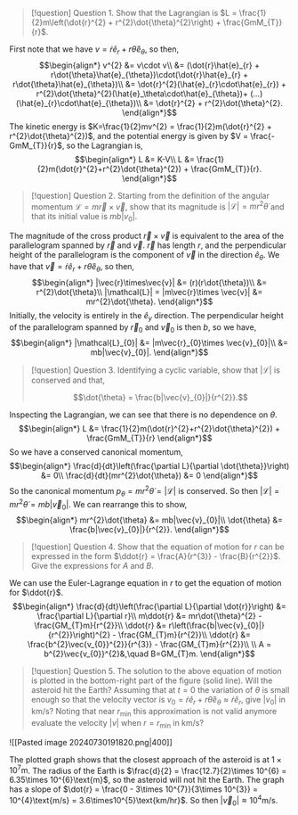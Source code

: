 >[!question] Question 1.
>Show that the Lagrangian is $L = \frac{1}{2}m\left(\dot{r}^{2} + r^{2}\dot{\theta}^{2}\right) + \frac{GmM_{T}}{r}$.

First note that we have $v = \dot{r}\hat{e}_{r} + r\dot{\theta}\hat{e}_{\theta}$, so then,
$$\begin{align*}
v^{2} &= v\cdot v\\
&= (\dot{r}\hat{e}_{r} + r\dot{\theta}\hat{e}_{\theta})\cdot(\dot{r}\hat{e}_{r} + r\dot{\theta}\hat{e}_{\theta})\\
&= \dot{r}^{2}(\hat{e}_{r}\cdot\hat{e}_{r}) + r^{2}\dot{\theta}^{2}(\hat{e}_\theta\cdot\hat{e}_{\theta})+ (...)(\hat{e}_{r}\cdot\hat{e}_{\theta})\\
&= \dot{r}^{2} + r^{2}\dot{\theta}^{2}.
\end{align*}$$
The kinetic energy is $K=\frac{1}{2}mv^{2} = \frac{1}{2}m(\dot{r}^{2} + r^{2}\dot{\theta}^{2})$, and the potential energy is given by $V = \frac{-GmM_{T}}{r}$, so the Lagrangian is,
$$\begin{align*}
L &= K-V\\
L &= \frac{1}{2}m(\dot{r}^{2}+r^{2}\dot{\theta}^{2}) + \frac{GmM_{T}}{r}.
\end{align*}$$

>[!question] Question 2.
> Starting from the definition of the angular momentum $\mathcal{L} = m\vec{r}\times \vec{v}$, show that its magnitude is $|\mathcal{L}| = mr^{2}\dot{\theta}$ and that its initial value is $mb|v_{0}|.$

The magnitude of the cross product $\vec{r}\times \vec{v}$ is equivalent to the area of the parallelogram spanned by $\vec{r}$ and $\vec{v}$.
$\vec{r}$ has length $r$, and the perpendicular height of the parallelogram is the component of $\vec{v}$ in the direction $\hat{e}_{\theta}$. We have that $\vec{v} = \dot{r}\hat{e}_{r} + r\dot{\theta}\hat{e}_{\theta}$, so then,
$$\begin{align*}
|\vec{r}\times\vec{v}| &= (r)(r\dot{\theta})\\
&= r^{2}\dot{\theta}\\
|\mathcal{L}| = |m\vec{r}\times \vec{v}| &= mr^{2}\dot{\theta}.
\end{align*}$$
Initially, the velocity is entirely in the $\hat{e}_{y}$ direction. The perpendicular height of the parallelogram spanned by $\vec{r}_{0}$ and $\vec{v}_{0}$ is then $b$, so we have,
$$\begin{align*}
|\mathcal{L}_{0}| &= |m\vec{r}_{0}\times \vec{v}_{0}|\\
&= mb|\vec{v}_{0}|.
\end{align*}$$

>[!question] Question 3.
>Identifying a cyclic variable, show that $|\mathcal{L}|$ is conserved and that,
>
>$$\dot{\theta} = \frac{b|\vec{v}_{0}|}{r^{2}}.$$

Inspecting the Lagrangian, we can see that there is no dependence on $\theta$.
$$\begin{align*}
L &= \frac{1}{2}m(\dot{r}^{2}+r^{2}\dot{\theta}^{2}) + \frac{GmM_{T}}{r}
\end{align*}$$
So we have a conserved canonical momentum,
$$\begin{align*}
\frac{d}{dt}\left(\frac{\partial L}{\partial \dot{\theta}}\right) &= 0\\
\frac{d}{dt}(mr^{2}\dot{\theta}) &= 0
\end{align*}$$
So the canonical momentum $p_{\theta} = mr^{2}\dot{\theta} = |\mathcal{L}|$ is conserved.
So then $|\mathcal{L}| = mr^{2}\dot{\theta} = mb|\vec{v}_{0}|$. We can rearrange this to show,
$$\begin{align*}
mr^{2}\dot{\theta} &= mb|\vec{v}_{0}|\\
\dot{\theta} &= \frac{b|\vec{v}_{0}|}{r^{2}}.
\end{align*}$$

>[!question] Question 4.
> Show that the equation of motion for $r$ can be expressed in the form $\ddot{r} = \frac{A}{r^{3}} - \frac{B}{r^{2}}$. Give the expressions for $A$ and $B$.

We can use the Euler-Lagrange equation in $r$ to get the equation of motion for $\ddot{r}$.
$$\begin{align*}
\frac{d}{dt}\left(\frac{\partial L}{\partial \dot{r}}\right) &= \frac{\partial L}{\partial r}\\
m\ddot{r} &= mr\dot{\theta}^{2} - \frac{GM_{T}m}{r^{2}}\\
\ddot{r} &= r\left(\frac{b|\vec{v}_{0}|}{r^{2}}\right)^{2} - \frac{GM_{T}m}{r^{2}}\\
\ddot{r} &= \frac{b^{2}\vec{v_{0}}^{2}}{r^{3}} - \frac{GM_{T}m}{r^{2}}\\
\\
A = b^{2}\vec{v_{0}}^{2}&,\quad B=GM_{T}m.
\end{align*}$$

>[!question] Question 5.
>The solution to the above equation of motion is plotted in the bottom-right part of the figure (solid line). Will the asteroid hit the Earth? Assuming that at $t = 0$ the variation of $\theta$ is small enough so that the velocity vector is $v_{0} = \dot{r}\hat{e}_{r} + r\dot{\theta}\hat{e}_{\theta} \approx \dot{r}\hat{e}_{r}$, give $|v_{0}|$ in km/s? Noting that near $r_{\text{min}}$ this approximation is not valid anymore evaluate the velocity $|v|$ when $r = r_{\text{min}}$ in km/s?

![[Pasted image 20240730191820.png|400]]

The plotted graph shows that the closest approach of the asteroid is at $1\times 10^{7}\text{m}$. The radius of the Earth is $\frac{d}{2} = \frac{12.7}{2}\times 10^{6} = 6.35\times 10^{6}\text{m}$, so the asteroid will not hit the Earth.
The graph has a slope of $\dot{r} = \frac{0 - 3\times 10^{7}}{3\times 10^{3}} = 10^{4}\text{m/s} = 3.6\times10^{5}\text{km/hr}$. So then $|\vec{v}_{0}| \approx 10^{4}\text{m/s}$.
